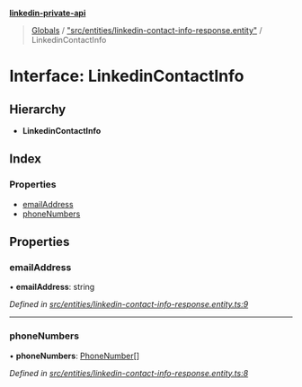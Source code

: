 **[linkedin-private-api](../README.md)**

> [Globals](../globals.md) / ["src/entities/linkedin-contact-info-response.entity"](../modules/_src_entities_linkedin_contact_info_response_entity_.md) / LinkedinContactInfo

# Interface: LinkedinContactInfo

## Hierarchy

* **LinkedinContactInfo**

## Index

### Properties

* [emailAddress](_src_entities_linkedin_contact_info_response_entity_.linkedincontactinfo.md#emailaddress)
* [phoneNumbers](_src_entities_linkedin_contact_info_response_entity_.linkedincontactinfo.md#phonenumbers)

## Properties

### emailAddress

•  **emailAddress**: string

*Defined in [src/entities/linkedin-contact-info-response.entity.ts:9](https://github.com/cosiall/linkedin-private-api/blob/e4e3ce2/src/entities/linkedin-contact-info-response.entity.ts#L9)*

___

### phoneNumbers

•  **phoneNumbers**: [PhoneNumber](_src_entities_linkedin_contact_info_response_entity_.phonenumber.md)[]

*Defined in [src/entities/linkedin-contact-info-response.entity.ts:8](https://github.com/cosiall/linkedin-private-api/blob/e4e3ce2/src/entities/linkedin-contact-info-response.entity.ts#L8)*
